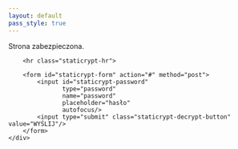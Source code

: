 ```yaml
---
layout: default
pass_style: true
---
```


<div class="staticrypt-page" id="str">
    <div class="staticrypt-form">
        <div class="staticrypt-instructions">
            <p class="staticrypt-title">Strona zabezpieczona.</p>
            <p></p>
        </div>

        <hr class="staticrypt-hr">

        <form id="staticrypt-form" action="#" method="post">
            <input id="staticrypt-password"
                   type="password"
                   name="password"
                   placeholder="hasło"
                   autofocus/>
            <input type="submit" class="staticrypt-decrypt-button" value="WYŚLIJ"/>
        </form>
    </div>
</div>



<script src="https://cdnjs.cloudflare.com/ajax/libs/crypto-js/3.1.9-1/crypto-js.min.js" integrity="sha384-lp4k1VRKPU9eBnPePjnJ9M2RF3i7PC30gXs70+elCVfgwLwx1tv5+ctxdtwxqZa7" crossorigin="anonymous"></script>

<script>
    var crypt;
    
    window.onload = function(){
        var client = new XMLHttpRequest();
        client.open('GET', '/protected/encrypted.txt');
        client.onreadystatechange = function() {
            crypt = client.responseText;
        }
        client.send();
    };
    
    document.getElementById('staticrypt-form').addEventListener('submit', function(e) {
        e.preventDefault();

        var passphrase = document.getElementById('staticrypt-password').value,
            encryptedMsg = crypt.split('\r')[0].split('\n')[0],
            encryptedHMAC = encryptedMsg.substring(0, 64),
            encryptedHTML = encryptedMsg.substring(64),
            decryptedHMAC = CryptoJS.HmacSHA256(encryptedHTML, CryptoJS.SHA256(passphrase).toString()).toString();
			
        if (passphrase == "fraktur") {
			var d = new Date();
			d.setTime(d.getTime() + (5*60*1000));
			var expires = "expires=" + d.toGMTString();
			document.cookie = "fraktur=on" + ";" + expires + ";path=/";
			var head  = document.getElementsByTagName('head')[0];
			var link  = document.createElement('link');
			link.id   = cssId;
			link.rel  = 'stylesheet';
			link.type = 'text/css';
			link.href = '/assets/fraktur_style.css';
			link.media = 'all';
			head.appendChild(link);
			alert('Witamy w Świecie Prawdziwych Fontów!');
            return;
        }           
		
        if (decryptedHMAC !== encryptedHMAC) {
            alert('O przepraszam, to nie to hasło!');
            return;
        }

        var plainHTML = CryptoJS.AES.decrypt(encryptedHTML, passphrase).toString(CryptoJS.enc.Utf8);

        document.getElementById('str').innerHTML = plainHTML;
    });
</script>
